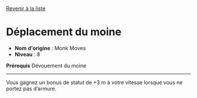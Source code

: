[Revenir à la liste](list.md)

# Déplacement du moine

 * **Nom d'origine** : Monk Moves
 * **Niveau** : 8


<p><strong>Prérequis</strong> Dévouement du moine</p>
<hr>
<p>Vous gagnez un bonus de statut de +3 m à votre vitesse lorsque vous ne portez pas d’armure.</p>